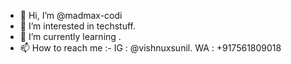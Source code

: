 - 👋 Hi, I’m @madmax-codi
- 👀 I’m interested in techstuff.
- 🌱 I’m currently learning .
- 📫 How to reach me :-
  IG : @vishnuxsunil.
  WA : +917561809018

<!---
madmax-codi/madmax-codi is a ✨ special ✨ repository because its `README.md` (this file) appears on your GitHub profile.
You can click the Preview link to take a look at your changes.
--->
